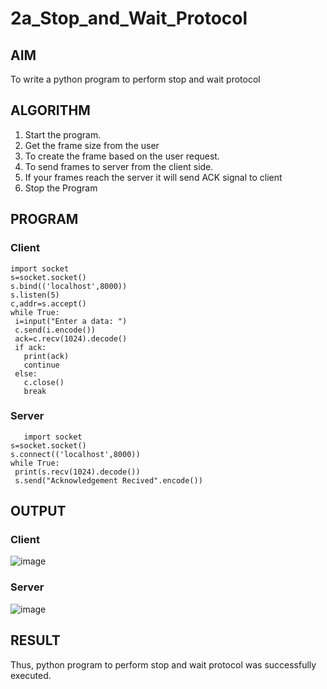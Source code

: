 # 2a_Stop_and_Wait_Protocol
## AIM 
To write a python program to perform stop and wait protocol
## ALGORITHM
1. Start the program.
2. Get the frame size from the user
3. To create the frame based on the user request.
4. To send frames to server from the client side.
5. If your frames reach the server it will send ACK signal to client
6. Stop the Program
## PROGRAM
### Client
```
import socket
s=socket.socket()
s.bind(('localhost',8000))
s.listen(5)
c,addr=s.accept()
while True:
 i=input("Enter a data: ")
 c.send(i.encode())
 ack=c.recv(1024).decode()
 if ack:
   print(ack)
   continue
 else:
   c.close()
   break
```

### Server
```
   import socket
s=socket.socket()
s.connect(('localhost',8000))
while True:
 print(s.recv(1024).decode())
 s.send("Acknowledgement Recived".encode())
```
## OUTPUT
### Client
![image](https://github.com/GnanendranN/2a_Stop_and_Wait_Protocol/assets/138955207/0fbcbb63-0478-4b94-a2fb-0e77a4efd42d)
### Server
![image](https://github.com/GnanendranN/2a_Stop_and_Wait_Protocol/assets/138955207/78675afd-cc0b-4265-9005-d3cb300909db)


## RESULT
Thus, python program to perform stop and wait protocol was successfully executed.
